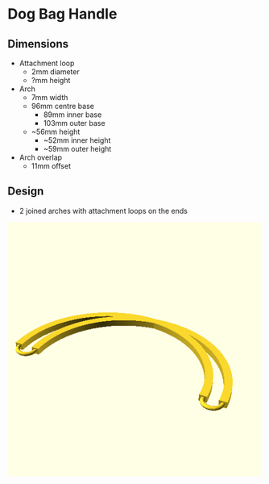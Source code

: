 Dog Bag Handle
==============

Dimensions
----------

- Attachment loop
    - 2mm diameter
    - ?mm height
- Arch
    - 7mm width
    - 96mm centre base
        - 89mm inner base
        - 103mm outer base
    - ~56mm height
        - ~52mm inner height
        - ~59mm outer height
- Arch overlap
    - 11mm offset

Design
------

- 2 joined arches with attachment loops on the ends

![Rendered handle](DogBag.png)
